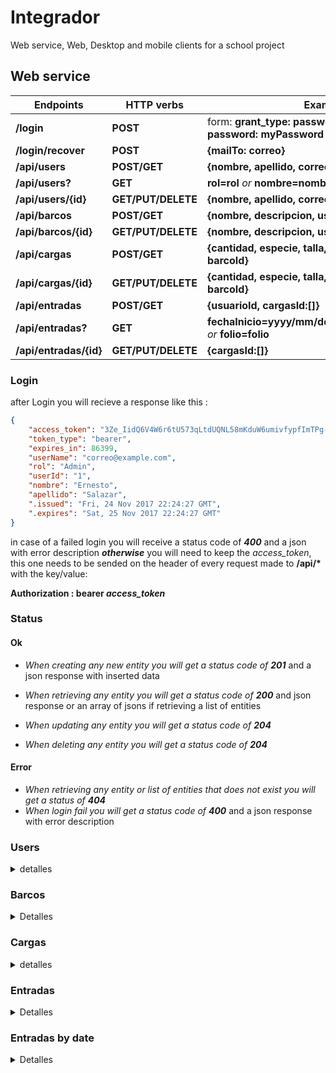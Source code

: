 # Integrador
Web service, Web, Desktop and mobile clients for a school project

## Web service

Endpoints    | HTTP verbs   | Examples
------------ | -------------|-------------
__/login__            | __POST__                | form: __grant_type: password, username: correo, password: myPassword__
__/login/recover__    | __POST__                | __{mailTo: correo}__
__/api/users__        | __POST/GET__            | __{nombre, apellido, correo, rfc, rol}__
__/api/users?__       | __GET__                 | __rol=rol__ *or* __nombre=nombre&apellido=apellido__
__/api/users/{id}__   | __GET/PUT/DELETE__      | __{nombre, apellido, correo, rfc, rol, password}__
__/api/barcos__       | __POST/GET__            | __{nombre, descripcion, usuarioId}__
__/api/barcos/{id}__  | __GET/PUT/DELETE__      | __{nombre, descripcion, usuarioId}__
__/api/cargas__       | __POST/GET__            | __{cantidad, especie, talla, temperatura, condicion, barcoId}__
__/api/cargas/{id}__  | __GET/PUT/DELETE__      | __{cantidad, especie, talla, temperatura, condicion, barcoId}__
__/api/entradas__     | __POST/GET__            | __{usuarioId, cargasId:[]}__
__/api/entradas?__    | __GET__                 | __fechaInicio=yyyy/mm/dd&fechaFin=yyyy/mm/dd__ *or* __folio=folio__
__/api/entradas/{id}__| __GET/PUT/DELETE__      | __{cargasId:[]}__


### Login
after Login you will recieve a response like this :
```json
{
    "access_token": "3Ze_IidQ6V4W6r6tU573qLtdUQNL58mKduW6umivfypfImTPg-HxrgvqvFGGRhyfg5hP0JV-L2D3Y9Sh7iGjMex-ROBHMC0XoL_9IBjtQqt1SDyW9B31Xn_LEITH-V7ddHVcfSMhcNCp_sk4-HGBL82zf_AaHJpNzOlCKAJZ77p0V4AZZ1YT7foMn5hnLWiXKWWYYWz-3Y66xuFLNnvARa1zSKy0zHXtwT089JkooI3cbJqf5n2SLFd9Y6StMg7r0cPI3QvFt3tkawqGz2DMsKSB_HW2najo88ahPHH6GX74fpTxwixGBMiqZpOSHqqMYqbuXC_7rs5GcZVcMzi2THpM6UYWCYjKfHsmb1VtxL-n0UeokvqjUFIYcJQ-v3fLZdPsB8dyLzDWnnOnQjRedA",
    "token_type": "bearer",
    "expires_in": 86399,
    "userName": "correo@example.com",
    "rol": "Admin",
    "userId": "1",
    "nombre": "Ernesto",
    "apellido": "Salazar",
    ".issued": "Fri, 24 Nov 2017 22:24:27 GMT",
    ".expires": "Sat, 25 Nov 2017 22:24:27 GMT"
}
```
in case of a failed login you will receive a status code of __*400*__ and a json with error description
__*otherwise*__
you will need to keep the *access_token*, this one needs to be sended on the header of every request made to __/api/*__
with the key/value:

__Authorization : bearer *access_token*__


### Status
#### Ok
* *When creating any new entity you will get a status code of __201__* and a json response with inserted data

* *When retrieving any entity you will get a status code of __200__* and json response or an array of jsons if retrieving a list of entities

* *When updating any entity you will get a status code of __204__*

* *When deleting any entity you will get a status code of __204__*

#### Error
* *When retrieving any entity or list of entities that does not exist you will get a status of __404__*
* *When login fail you will get a status code of __400__* and a json response with error description

### Users
<details>
<summary>detalles</summary>
When creating a new user, a password will be created automatically by the server and will be send via email

When retrieving a __single__ usuario you will recieve the following data

```json

    {
        "id": 1,
        "nombre": "Ernesto",
        "apellido": "Salazar",
        "rfc": "sdsdfsd",
        "correo": "correo@example.com",
        "rol": "Admin"
    }
```

When retrieving __multiple__ usuarios you will recieve the following data
```json
[
    {
        "id": 1,
        "nombre": "Ernesto",
        "apellido": "Salazar",
        "rfc": "sdsdfsd",
        "correo": "correo@example.com",
        "rol": "Admin"
    }
]
```

When making a GET call to __/api/users?nombre=example&apellido=example__ you will recieve the following data that matches the user nombre and apellido
```json
[
    {
        "id": 32,
        "nombre": "Ernesto",
        "apellido": "Salazar",
        "rfc": "sdsdfsd",
        "correo": "ernestoalbertosalazar@gmail.com",
        "rol": "Admin"
    }
]
```

When making a GET call to __/api/users?rol=example__ you will recieve the following data that matches the user role
```json
[
    {
        "id": 35,
        "nombre": "Isael",
        "apellido": "Atondo",
        "rfc": "isael",
        "correo": "isaelatondo@gmail.com",
        "rol": "Pescador"
    }
]
```

Accepted values for the following properties are:
* __Rol__: *Administrador, Supervisor, Pescador*

</details>



### Barcos
<details>
<summary>Detalles</summary>

When retrieving a __single__ barco you will recieve the following data

```json
    {
        "id": 1,
        "nombre": "barco 1",
        "descripcion": "BARCO_CAMARONERO",
        "usuarioId": 1,
        "usuario": {
            "id": 1,
            "nombre": "Ernesto",
            "apellido": "Salazar",
            "rfc": "sdsdfsd",
            "correo": "correo@example.com",
            "rol": "Admin",
        }
    }
```

When retrieving __multiple__ barcos you will recieve the following data

```json
[
    {
        "id": 1,
        "nombre": "barco 1",
        "descripcion": "BARCO_CAMARONERO",
        "usuarioId": 1,
        "usuario": {
            "id": 1,
            "nombre": "Ernesto",
            "apellido": "Salazar",
            "rfc": "sdsdfsd",
            "correo": "correo@example.com",
            "rol": "Admin"
        }
    }
]
```

</details>

### Cargas
<details>
<summary>detalles</summary>

When retrieving a __single__ carga you will recieve the following data

```json
    {
        "id": 1,
        "cantidad": 150,
        "especie": "Japonesa",
        "talla": "m",
        "temperatura": 99.5,
        "condicion": "Regular",
        "barcoId": 1,
        "barco": {
            "id": 1,
            "nombre": "barco 1",
            "descripcion": "BARCO_CAMARONERO",
            "usuarioId": 1,
            "usuario": null
        },
        "entradaId": 1
    }
```

When retrieving __multiple__ cargas you will recieve the following data

```json
[
    {
        "id": 1,
        "cantidad": 150,
        "especie": "Japonesa",
        "talla": "m",
        "temperatura": 99.5,
        "condicion": "Regular",
        "barcoId": 1,
        "barco": {
            "id": 1,
            "nombre": "barco 1",
            "descripcion": "BARCO_CAMARONERO",
            "usuarioId": 1,
            "usuario": {
                "id": 1,
                "nombre": "Ernesto",
                "apellido": "Salazar",
                "rfc": "sdsdfsd",
                "correo": "correo@example.com",
                "rol": "Admin"
            }
        },
        "entradaId": 1
    }
]
```

Accepted values for the following properties are:
* __Especie__: *Macarela, Japonesa, Monterrey, Rayadillo, Bocona, Anchoveta, Crinuda*
* __Talla__: *S, M, L, XL*
* __Condicion__: *Mala, Regular, Buena*

</details>


### Entradas
<details>
<summary>Detalles</summary>

When retrieving a __single__ entrada you will recieve the following data

```json
    {
    "id": 1,
    "folio": "20171124_153209",
    "fecha": "2017-11-24T00:00:00",
    "hora": "15:32:00",
    "turno": "Vespertino",
    "usuarioId": 1,
    "usuario": {
        "id": 1,
        "nombre": "Ernesto",
        "apellido": "Salazar",
        "rfc": "sdsdfsd",
        "correo": "correo@example.com",
        "rol": "Admin"
    },
    "cargas": [
        {
            "id": 1,
            "cantidad": 150,
            "especie": "Japonesa",
            "talla": "m",
            "temperatura": 99.5,
            "condicion": "Regular",
            "barcoId": 1,
            "barco": null,
            "entradaId": 1
        }
    ],
    "totalMacarela": 0,
    "totalJaponesa": 150,
    "totalMonterrey": 0,
    "totalRayadillo": 0,
    "totalBocona": 0,
    "totalAnchoveta": 0,
    "totalCrinuda": 0,
    "porcentajeMacarela": 0,
    "porcentajeJaponesa": 100,
    "porcentajeMonterrey": 0,
    "porcentajeRayadillo": 0,
    "porcentajeBocona": 0,
    "porcentajeAnchoveta": 0,
    "porcentajeCrinuda": 0,
    "totales": 150
}
```

When retrieving __multiple__ entradas you will recieve the following data

```json
[
    {
        "id": 1,
        "folio": "20171124_153209",
        "fecha": "2017-11-24T00:00:00",
        "hora": "15:32:00",
        "turno": "Vespertino",
        "usuarioId": 1,
        "usuario": {
            "id": 1,
            "nombre": "Ernesto",
            "apellido": "Salazar",
            "rfc": "sdsdfsd",
            "correo": "correo@example.com",
            "rol": "Admin"
        },
        "cargas": [
            {
                "id": 1,
                "cantidad": 150,
                "especie": "Japonesa",
                "talla": "m",
                "temperatura": 99.5,
                "condicion": "Regular",
                "barcoId": 1,
                "barco": null,
                "entradaId": 1
            }
        ]
        
    }
]
```


Accepted values for the following properties are:
* __Turno__: *Matutino, Vespertino*
</details>

### Entradas by date
<details>
<summary>Detalles</summary>
When searching an entrada by a date you will receive a json array with the following data that matches with those dates parameters

```json
[
    {
        "id": 1,
        "folio": "20171124_153209",
        "fecha": "2017-11-24T00:00:00",
        "hora": "15:32:00",
        "turno": "Vespertino",
        "usuarioId": 1,
        "usuario": {
            "id": 1,
            "nombre": "Ernesto",
            "apellido": "Salazar",
            "rfc": "sdsdfsd",
            "correo": "correo@example.com",
            "rol": "Admin"
        },
        "cargas": [
            {
                "id": 1,
                "cantidad": 150,
                "especie": "Japonesa",
                "talla": "m",
                "temperatura": 99.5,
                "condicion": "Regular",
                "barcoId": 1,
                "barco": null,
                "entradaId": 1
            }
        ]
    }
]
```


</details>